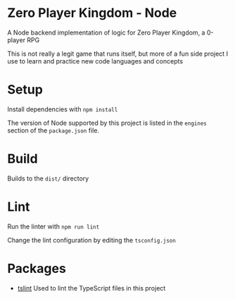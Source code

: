 # Zero Player Kingdom - Node

A Node backend implementation of logic for Zero Player Kingdom, a 0-player RPG

This is not really a legit game that runs itself, but more of a fun side project I use to learn and practice new code languages and concepts

# Setup

Install dependencies with `npm install`

The version of Node supported by this project is listed in the `engines` section of the `package.json` file.

# Build

Builds to the `dist/` directory

# Lint

Run the linter with `npm run lint`

Change the lint configuration by editing the `tsconfig.json`

# Packages

* [tslint](https://www.npmjs.com/package/tslint) Used to lint the TypeScript files in this project
